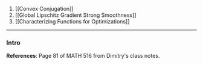 1. [[Convex Conjugation]]
3. [[Global Lipschitz Gradient Strong Smoothness]]
4. [[Characterizing Functions for Optimizations]]

---
### **Intro** 

**References**: Page 81 of MATH 516 from Dimitry's class notes. 




